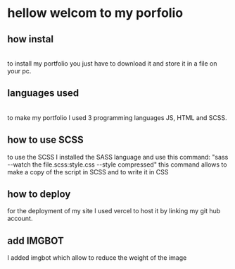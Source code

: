 # hellow welcom to my porfolio


## how instal
<br>
to install my portfolio you just have to download it
and store it in a file on your pc.

## languages used
<br>
to make my portfolio I used 3 programming languages
JS, HTML and SCSS.

## how to use  SCSS

to use the SCSS I installed the SASS language and use this command: "sass --watch the file.scss:style.css --style compressed"
this command allows to make a copy of the script in SCSS and to write it in CSS

## how to deploy
for the deployment of my site I used vercel to host it by linking my git hub account.

## add IMGBOT 
I added imgbot which allow to reduce the weight of the image 
